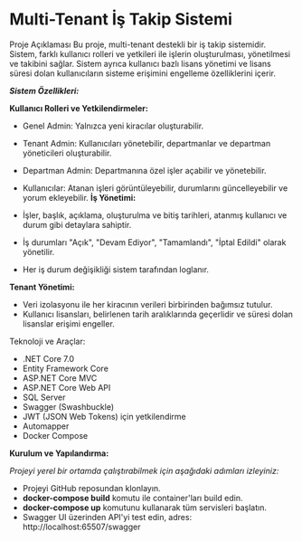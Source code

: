 # Multi-Tenant İş Takip Sistemi
Proje Açıklaması
Bu proje, multi-tenant destekli bir iş takip sistemidir. Sistem, farklı kullanıcı rolleri ve yetkileri ile işlerin oluşturulması, yönetilmesi ve takibini sağlar. Sistem ayrıca kullanıcı bazlı lisans yönetimi ve lisans süresi dolan kullanıcıların sisteme erişimini engelleme özelliklerini içerir.

***Sistem Özellikleri:***

**Kullanıcı Rolleri ve Yetkilendirmeler:**
- Genel Admin: Yalnızca yeni kiracılar oluşturabilir.
- Tenant Admin: Kullanıcıları yönetebilir, departmanlar ve departman yöneticileri oluşturabilir.
- Departman Admin: Departmanına özel işler açabilir ve yönetebilir.
- Kullanıcılar: Atanan işleri görüntüleyebilir, durumlarını güncelleyebilir ve yorum ekleyebilir.
**İş Yönetimi:**

- İşler, başlık, açıklama, oluşturulma ve bitiş tarihleri, atanmış kullanıcı ve durum gibi detaylara sahiptir.
- İş durumları "Açık", "Devam Ediyor", "Tamamlandı", "İptal Edildi" olarak yönetilir.
- Her iş durum değişikliği sistem tarafından loglanır.

**Tenant Yönetimi:**

- Veri izolasyonu ile her kiracının verileri birbirinden bağımsız tutulur.
- Kullanıcı lisansları, belirlenen tarih aralıklarında geçerlidir ve süresi dolan lisanslar erişimi engeller.

Teknoloji ve Araçlar:
- .NET Core 7.0
- Entity Framework Core
- ASP.NET Core MVC
- ASP.NET Core Web API
- SQL Server
- Swagger (Swashbuckle)
- JWT (JSON Web Tokens) için yetkilendirme
- Automapper
- Docker Compose

**Kurulum ve Yapılandırma:**

*Projeyi yerel bir ortamda çalıştırabilmek için aşağıdaki adımları izleyiniz:*

- Projeyi GitHub reposundan klonlayın.
- ****docker-compose build**** komutu ile container'ları build edin.
- ****docker-compose up**** komutunu kullanarak tüm servisleri başlatın.
- Swagger UI üzerinden API'yi test edin,
        adres: http://localhost:65507/swagger

